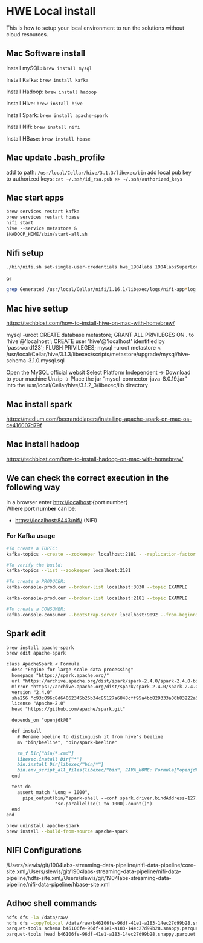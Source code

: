 # HWE Local install

This is how to setup your local environment to run the solutions without cloud resources.

## Mac Software install

Install mySQL: `brew install mysql`

Install Kafka: `brew install kafka`

Install Hadoop: `brew install hadoop`

Install Hive: `brew install hive`

Install Spark: `brew install apache-spark`

Install Nifi: `brew install nifi`

Install HBase: `brew install hbase`

## Mac update .bash_profile

add to path:
`/usr/local/Cellar/hive/3.1.3/libexec/bin`
add local pub key to authorized keys:
`cat ~/.ssh/id_rsa.pub >> ~/.ssh/authorized_keys`

## Mac start apps

```markdown
brew services restart kafka
brew services restart hbase
nifi start
hive --service metastore &
$HADOOP_HOME/sbin/start-all.sh
```

## Nifi setup

```bash
./bin/nifi.sh set-single-user-credentials hwe_1904labs 1904labsSuperLong
```

or

```bash
grep Generated /usr/local/Cellar/nifi/1.16.1/libexec/logs/nifi-app*log | grep -v 'sun.reflect.GeneratedMethodAccessor'
```

## Mac hive settup

https://techblost.com/how-to-install-hive-on-mac-with-homebrew/

mysql -uroot
CREATE database metastore;
GRANT ALL PRIVILEGES ON  *.* to 'hive'@'localhost';
CREATE user 'hive'@'localhost' identified by 'password123';
FLUSH PRIVILEGES;
mysql -uroot metastore < /usr/local/Cellar/hive/3.1.3/libexec/scripts/metastore/upgrade/mysql/hive-schema-3.1.0.mysql.sql

Open the MySQL official websit
Select Platform Independent -> Download to your machine
Unzip -> Place the jar “mysql-connector-java-8.0.19.jar”  into the /usr/local/Cellar/hive/3.1.2_3/libexec/lib directory

## Mac install spark

https://medium.com/beeranddiapers/installing-apache-spark-on-mac-os-ce416007d79f

## Mac install hadoop

https://techblost.com/how-to-install-hadoop-on-mac-with-homebrew/

## We can check the correct execution in the following way

In a browser enter <http://localhost>:{port number}  
Where **port number** can be:

* <https://localhost:8443/nifi/> (NiFi)

### For Kafka usage

```bash
#To create a TOPIC: 
kafka-topics --create --zookeeper localhost:2181 - -replication-factor 1 --partitions 1 --topic EXAMPLE  

#To verify the build:
kafka-topics --list --zookeeper localhost:2181

#To create a PRODUCER:
kafka-console-producer --broker-list localhost:3030 --topic EXAMPLE

kafka-console-producer --broker-list localhost:2181 --topic EXAMPLE

#To create a CONSUMER:
kafka-console-consumer --bootstrap-server localhost:9092 --from-beginning --topic EXAMPLE`  
```

## Spark edit

```bash
brew install apache-spark
brew edit apache-spark
```

```markdown
class ApacheSpark < Formula
  desc "Engine for large-scale data processing"
  homepage "https://spark.apache.org/"
  url "https://archive.apache.org/dist/spark/spark-2.4.0/spark-2.4.0-bin-hadoop2.7.tgz"
  mirror "https://archive.apache.org/dist/spark/spark-2.4.0/spark-2.4.0-bin-hadoop2.7.tgz"
  version "2.4.0"
  sha256 "c93c096c8d64062345b26b34c85127a6848cff95a4bb829333a06b83222a5cfa"
  license "Apache-2.0"
  head "https://github.com/apache/spark.git"

  depends_on "openjdk@8"

  def install
    # Rename beeline to distinguish it from hive's beeline
    mv "bin/beeline", "bin/spark-beeline"

    rm_f Dir["bin/*.cmd"]
    libexec.install Dir["*"]
    bin.install Dir[libexec/"bin/*"]
    bin.env_script_all_files(libexec/"bin", JAVA_HOME: Formula["openjdk@8"].opt_prefix)
  end

  test do
    assert_match "Long = 1000",
      pipe_output(bin/"spark-shell --conf spark.driver.bindAddress=127.0.0.1",
                  "sc.parallelize(1 to 1000).count()")
  end
end
```

```bash
brew uninstall apache-spark
brew install --build-from-source apache-spark
```

## NIFI Configurations

/Users/slewis/git/1904labs-streaming-data-pipeline/nifi-data-pipeline/core-site.xml,/Users/slewis/git/1904labs-streaming-data-pipeline/nifi-data-pipeline/hdfs-site.xml,/Users/slewis/git/1904labs-streaming-data-pipeline/nifi-data-pipeline/hbase-site.xml

## Adhoc shell commands

```bash
hdfs dfs -la /data/raw/
hdfs dfs -copyToLocal /data/raw/b46106fe-96df-41e1-a183-14ec27d99b28.snappy.parquet .
parquet-tools schema b46106fe-96df-41e1-a183-14ec27d99b28.snappy.parquet
parquet-tools head b46106fe-96df-41e1-a183-14ec27d99b28.snappy.parquet
```
